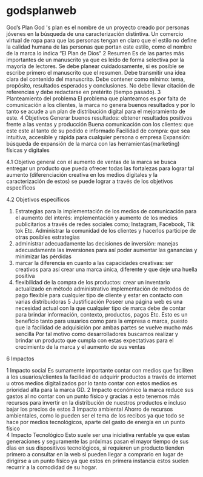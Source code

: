 # godsplanweb

God’s Plan 
God 's plan es el nombre de un proyecto creado por personas jóvenes en la búsqueda de una caracterización distintiva. Un comercio virtual de ropa para que las personas tengan en claro que el estilo no define la calidad humana de las personas que portan este estilo, como el nombre de la marca lo indica “El Plan de Dios”
2	Resumen
Es de las partes más importantes de un manuscrito ya que es leído de forma selectiva por la mayoría de lectores. Se debe planear cuidadosamente, si es posible se escribe primero el manuscrito que el resumen. Debe transmitir una idea clara del contenido del manuscrito. Debe contener como mínimo: tema, propósito, resultados esperados y conclusiones. No debe llevar citación de referencias y debe redactarse en pretérito (tiempo pasado).
3	Planteamiento del problema
El problema que planteamos es por falta de comunicación a los clientes, la marca no genera buenos resultados y por lo tanto se acude a un plan de distribución digital para el mejoramiento de este.
4	Objetivos
Generar buenos resultados: obtener resultados positivos frente a las ventas y producción 
Buena comunicación con los clientes: que este este al tanto de su pedido e informado
Facilidad de compra: que sea intuitiva, accesible y rápida para cualquier persona o empresa 
Expansión: búsqueda de expansión de la marca con las herramientas(marketing) físicas y digitales

4.1	Objetivo general
con el aumento de ventas de la marca se busca entregar un producto que pueda ofrecer todas las fortalezas para lograr tal aumento (diferenciación creativa en los medios digitales y la caracterización de estos) se puede lograr a través de los objetivos específicos

4.2	Objetivos específicos
1. Estrategias para la implementación de los medios de comunicación para el aumento del interés: implementación y aumento de los medios publicitarios a través de redes sociales como; Instagram, Facebook, Tik tok Etc. Administrar la comunidad de los clientes y hacerlos participe de otras posibles estrategias
2. administrar adecuadamente las decisiones de inversión: manejas adecuadamente las inversiones para así poder aumentar las ganancias y minimizar las pérdidas
3. marcar la diferencia en cuanto a las capacidades creativas: ser creativos para así crear una marca única, diferente y que deje una huella positiva
4. flexibilidad de la compra de los productos: crear un inventario actualizado en método administrativo implementación de métodos de pago flexible para cualquier tipo de cliente y estar en contacto con varias distribuidoras
5	Justificación
Poseer una página web es una necesidad actual con la que cualquier tipo de marca debe de contar para brindar información, contexto, productos, pagos Etc.
Esto es un beneficio tanto para usuarios como para la empresa o marca, puesto que la facilidad de adquisición por ambas partes se vuelve mucho más sencilla
Por tal motivo como desarrolladores buscamos realizar y brindar un producto que cumpla con estas expectativas para el crecimiento de la marca y el aumento de sus ventas 

6	Impactos

1	Impacto social
Es sumamente importante contar con medios que faciliten a los usuarios/clientes la facilidad de adquirir productos a través de internet u otros medios digitalizados por lo tanto contar con estos medios es prioridad alta para la marca GD.
2	Impacto económico
la marca reduce sus gastos al no contar con un punto físico y gracias a esto tenemos más recursos para invertir en la distribución de nuestros productos e incluso bajar los precios de estos
3	Impacto ambiental
Ahorro de recursos ambientales, como lo pueden ser el tema de los recibos ya que todo se hace por medios tecnológicos, aparte del gasto de energía en un punto físico  
4   Impacto Tecnológico
Esto suele ser una iniciativa rentable ya que estas generaciones y seguramente las próximas pasan el mayor tiempo de sus días en sus dispositivos tecnológicos, si requieren un producto tienden primero a consultar en la web si pueden llegar a comprarlo en lugar de dirigirse a un punto físico ya que estos en primera instancia estos suelen recurrir a la comodidad de su hogar.
